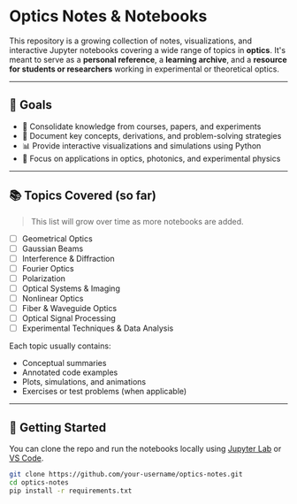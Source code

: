 # Optics Notes & Notebooks

This repository is a growing collection of notes, visualizations, and interactive Jupyter notebooks covering a wide range of topics in **optics**. It's meant to serve as a **personal reference**, a **learning archive**, and a **resource for students or researchers** working in experimental or theoretical optics.

---

## 🎯 Goals

- 🧠 Consolidate knowledge from courses, papers, and experiments
- 📝 Document key concepts, derivations, and problem-solving strategies
- 📊 Provide interactive visualizations and simulations using Python
- 🔬 Focus on applications in optics, photonics, and experimental physics

---

## 📚 Topics Covered (so far)

> This list will grow over time as more notebooks are added.

- [ ] Geometrical Optics
- [ ] Gaussian Beams
- [ ] Interference & Diffraction
- [ ] Fourier Optics
- [ ] Polarization
- [ ] Optical Systems & Imaging
- [ ] Nonlinear Optics
- [ ] Fiber & Waveguide Optics
- [ ] Optical Signal Processing
- [ ] Experimental Techniques & Data Analysis

Each topic usually contains:
- Conceptual summaries
- Annotated code examples
- Plots, simulations, and animations
- Exercises or test problems (when applicable)

---

## 🚀 Getting Started

You can clone the repo and run the notebooks locally using [Jupyter Lab](https://jupyter.org/) or [VS Code](https://code.visualstudio.com/).

```bash
git clone https://github.com/your-username/optics-notes.git
cd optics-notes
pip install -r requirements.txt
```

